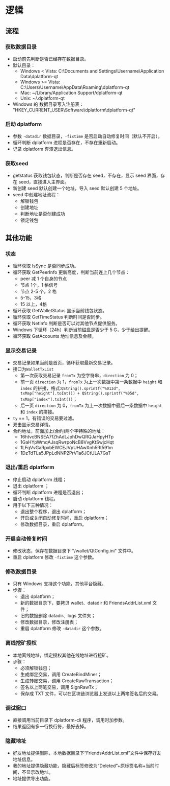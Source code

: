 # 逻辑
## 流程
### 获取数据目录
- 启动前先判断是否已经存在数据目录。
- 默认目录： 
    + Windows < Vista: C:\Documents and Settings\Username\Application Data\dplatform-qt
    + Windows >= Vista: C:\Users\Username\AppData\Roaming\dplatform-qt
    + Mac: ~/Library/Application Support/dplatform-qt
    + Unix: ~/.dplatform-qt
- Windows 的 数据目录写入注册表： "HKEY_CURRENT_USER\\Software\\dplatform\\dplatform-qt"

### 启动 dplatform
- 参数 `-datadir` 数据目录，`-fixtime` 是否启动自动修复时间（默认不开启）。
- 循环判断 dplatform 进程是否存在，不存在重新启动。
- 记录 dplatform 奔溃退出信息。

### 获取seed
- getstatus 获取钱包状态，判断是否存在 seed，不存在，显示 seed 界面，存在 seed，直接进入主界面。
- 新创建 seed 默认创建一个地址，导入 seed 默认创建 5 个地址。
- seed 中创建地址流程：
    + 解锁钱包
    + 创建地址
    + 判断地址是否创建成功
    + 锁定钱包

## 其他功能
### 状态
- 循环获取 IsSync 是否同步成功。
- 循环获取 GetPeerInfo 更新高度，判断当前连上几个节点：
    + peer 减 1 个自身的节点
    + 节点 1个，1 格信号
    + 节点 2-5 个，2 格
    + 5-15，3格
    + 15 以上，4格
- 循环获取 GetWalletStatus 显示当前钱包状态。
- 循环获取 GetTimeStatus 判断时间是否同步。
- 循环获取 NetInfo 判断是否可以对其他节点提供服务。
- Windows 下循环（24h）判断当前磁盘是否少于 5 G，少于给出提醒。
- 循环获取 GetAccounts 地址信息及金额。

### 显示交易记录
- 交易记录如果当前是首页，循环获取最新交易记录。
- 接口为`WalletTxList`
    + 第一次获取交易记录 `fromTx` 为空字符串，`direction` 为 0；
    + 前一页 `direction` 为 1，`fromTx` 为上一次数据中第一条数据中 `height` 和 `index` 的拼接，格式:`QString().sprintf("%013d", txMap["height"].toInt()) + QString().sprintf("%05d", txMap["index"].toInt())`；
    + 后一页 `direction` 为 0，`fromTx` 为上一次数据中最后一条数据中 `height` 和 `index` 的拼接。
- `ty` == 1，有错误的交易要过滤。
- 双击显示交易详情。
- 合约地址，前面加上(合约)两个字特殊的地址：
    + 16htvcBNSEA7fZhAdLJphDwQRQJaHpyHTp
    + 1GaHYpWmqAJsqRwrpoNcB8VvgKtSwjcHqt
    + 1LFqVvGaRpxbEWCEJVpUHAwXnh5Rt591m
    + 1DzTdTLa5JPpLdNNP2PrV1a6JCtULA7GsT 

### 退出/重启 dplatform
- 停止启动 dplatform 线程；
- 退出 dplatform ；
- 循环判断 dplatform 进程是否退出；
- 启动 dplatform 线程。
- 用于以下三种情况：
    + 退出整个程序，退出 dplatform；
    + 开启或关闭自动修复时间，重启 dplatform；
    + 修改数据目录，重启 dplatform。

### 开启自动修复时间
- 修改状态，保存在数据目录下 "/wallet/QtConfig.ini" 文件中。
- 重启 dplatform 修改 `-fixtime` 这个参数。

### 修改数据目录
- 只有 Windows 支持这个功能，其他平台隐藏。
- 步骤：
    - 退出 dplatform；
    - 新的数据目录下，要拷贝 wallet、datadir 和 FriendsAddrList.xml 文件；
    - 旧的数据删除 datadir、logs 文件夹；
    - 修改数据目录，修改注册表；
    - 重启 dplatform 修改 `-datadir` 这个参数。

### 离线挖矿授权
- 本地离线地址，绑定授权其他在线地址进行挖矿。
- 步骤：
    - 必须解锁钱包；
    - 生成绑定交易，调用 CreateBindMiner；
    - 生成转账交易，调用 CreateRawTransaction；
    - 签名以上两笔交易，调用 SignRawTx；
    - 保存成 TXT 文件，可以在区块链浏览器上发送以上两笔签名后的交易。

### 调试窗口
- 直接调用当前目录下 dplatform-cli 程序，调用时加参数。
- 结果返回有多一行换行符，最好去掉。

### 隐藏地址
- 好友地址提供删除，本地数据目录下“FriendsAddrList.xml”文件中保存好友地址信息。
- 我的地址提供隐藏功能，隐藏后标签修改为“Deleted”+原标签名称+当前时间，不显示改地址。
- 地址提供导出功能。
